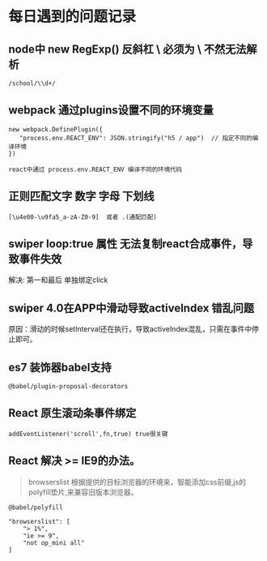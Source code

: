 # 每日遇到的问题记录

## node中 new RegExp()  反斜杠 \ 必须为 \\ 不然无法解析

```
/school/\\d+/ 
```

## webpack 通过plugins设置不同的环境变量
```
new webpack.DefinePlugin({
   "process.env.REACT_ENV": JSON.stringify("h5 / app")  // 指定不同的编译环境
})

react中通过 process.env.REACT_ENV 编译不同的环境代码

```

## 正则匹配文字 数字 字母 下划线
```
[\u4e00-\u9fa5_a-zA-Z0-9]  或者 .(通配匹配)
```

## swiper loop:true 属性  无法复制react合成事件，导致事件失效
解决: 第一和最后 单独绑定click

## swiper 4.0在APP中滑动导致activeIndex 错乱问题
原因：滑动的时候setInterval还在执行，导致activeIndex混乱，只需在事件中停止即可。

## es7 装饰器babel支持

```
@babel/plugin-proposal-decorators
```

## React 原生滚动条事件绑定

```
addEventListener('scroll',fn,true) true很关键
```

## React 解决 >= IE9的办法。

> browserslist  根据提供的目标浏览器的环境来，智能添加css前缀,js的polyfill垫片,来兼容旧版本浏览器。
```
@babel/polyfill
```
``` 
"browserslist": [
    "> 1%",
    "ie >= 9",
    "not op_mini all"
]
```
